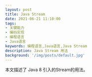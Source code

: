 ```yaml
---
layout: post
title: Java Stream
date: 2021-06-21 11:10:00
tags:
- 关键能力
- 编码实现
- 编程语言
- Java语言
keywords: 编程语言,Java语言,Java Stream
description: Java Stream 用法
background: '/img/posts/default.jpg'
---
```


本文描述了 Java 8 引入的Stream的用法。
